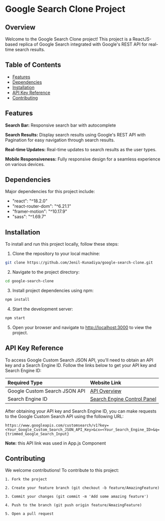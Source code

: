 # Google Search Clone Project

## Overview
Welcome to the Google Search Clone project! This project is a ReactJS-based replica of Google Search integrated with Google's REST API for real-time search results.

## Table of Contents

- [Features](#features)
- [Dependencies](#dependencies)
- [Installation](#installation)
- [API Key Reference](#api-key-reference)
- [Contributing](#contributing)


## Features

**Search Bar:** Responsive search bar with autocomplete

**Search Results:** Display search results using Google's REST API with Pagination for easy navigation through search results.

**Real-time Updates:** Real-time updates to search results as the user types.

**Mobile Responsiveness:** Fully responsive design for a seamless experience on various devices.



## Dependencies

Major dependencies for this project include:

- "react": "^18.2.0"
- "react-router-dom": "^6.21.1"
- "framer-motion": "^10.17.9"
- "sass": "^1.69.7"


## Installation

To install and run this project locally, follow these steps:

1. Clone the repository to your local machine:
```bash
git clone https://github.com/Jenil-Kunadiya/google-search-clone.git
```

2. Navigate to the project directory:
```bash
cd google-search-clone
```

3. Install project dependencies using npm:
```bash
npm install
```

4. Start the development server:
```bash
npm start
```

5. Open your browser and navigate to [http://localhost:3000](http://localhost:3000) to view the project.



## API Key Reference

To access Google Custom Search JSON API, you'll need to obtain an API key and a Search Engine ID. Follow the links below to get your API key and Search Engine ID:

| Required Type               | Website Link                                          | 
| :-------------------------- | :---------------------------------------------------- |
| Google Custom Search JSON API | [API Overview](https://developers.google.com/custom-search/v1/overview) |
| Search Engine ID             | [Search Engine Control Panel](https://programmablesearchengine.google.com/controlpanel/all) |


After obtaining your API key and Search Engine ID, you can make requests to the Google Custom Search API using the following URL:

```plaintext
https://www.googleapis.com/customsearch/v1?key=<Your_Google_Custom_Search_JSON_API_Key>&cx=<Your_Search_Engine_ID>&q={trimmed_Google_Search_Input}
```
**Note:** this API link was used in App.js Component



## Contributing

We welcome contributions! To contribute to this project:

    1. Fork the project

    2. Create your feature branch (git checkout -b feature/AmazingFeature)

    3. Commit your changes (git commit -m 'Add some amazing feature')

    4. Push to the branch (git push origin feature/AmazingFeature)

    5. Open a pull request
